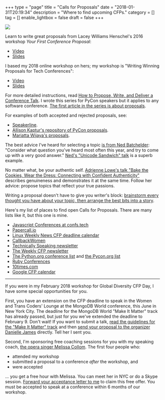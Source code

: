 +++
type = "page"
title = "Calls for Proposals"
date = "2018-01-31T20:19:34"
description = "Where to find upcoming CFPs."
category = []
tag = []
enable_lightbox = false
draft = false
+++

![](letter-writer.jpg)

Learn to write great proposals from Lacey Williams Henschel's 2016 workshop *Your First Conference Proposal*:

* [Video](https://www.youtube.com/watch?v=OAQAXVU1jIo)
* [Slides](https://speakerdeck.com/williln/your-first-conference-proposal)

I based my 2018 online workshop on hers; my workshop is "Writing Winning Proposals for Tech Conferences":

* [Video](https://www.youtube.com/watch?v=KAzChb4MYCg&feature=youtu.be&t=4m6s)
* [Slides](https://www.slideshare.net/AJesseJiryuDavis/pyladies-online-workshop-for-global-diversity-cfp-day-2018)

For more detailed instructions, read [How to Propose, Write, and Deliver a Conference Talk](https://emptysqua.re/blog/series/conference-tips/). I wrote this series for PyCon speakers but it applies to any software conference. [The first article in the series is about proposals](https://emptysqua.re/blog/seven-tips-for-pycon/).

For examples of both accepted and rejected proposals, see:

* [Speakerline](https://speakerline.io/).
* [Allison Kaptur's repository of PyCon proposals](http://akaptur.com/blog/2014/09/11/rejected-pycon-proposals/).
* [Mariatta Wijaya's proposals](https://talk-talk-talk.readthedocs.io/en/latest/).

The best advice I've heard for selecting a topic [is from Ned Batchelder](http://pyfound.blogspot.com/2016/08/avoiding-curse-of-knowledge-ned-batchelder.html): "Consider what question you've heard most often this year, and try to come up with a very good answer." [Ned's "Unicode Sandwich" talk](https://nedbatchelder.com/text/unipain.html) is a superb example.

No matter what, be your authentic self. [Adrienne Lowe's talk "Bake the Cookies, Wear the Dress: Connecting with Confident Authenticity"](https://www.youtube.com/watch?v=6Uj746j9Heo) describes genuineness and demonstrates it at the same time. Follow her advice: propose topics that reflect your true passions.

Writing a proposal doesn't have to give you writer's block: [brainstorm every thought you have about your topic, then arrange the best bits into a story](http://damian.conway.org/IBP.pdf).

Here's my list of places to find open Calls for Proposals. There are many lists like it, but this one is mine.

* [Javascript Conferences at confs.tech](https://confs.tech/)
* [Papercall.io](https://www.papercall.io/events)
* [Linux Weekly News CFP deadline calendar](https://lwn.net/Calendar/Monthly/cfp/)
* [CallbackWomen](https://twitter.com/callbackwomen)
* [Technically Speaking newsletter](https://tinyletter.com/techspeak)
* [The Weekly CFP newsletter](http://theweeklycfp.com/)
* [The Python.org conference list](https://www.python.org/community/workshops/) and [the Pycon.org list](http://www.pycon.org/)
* [Ruby Conferences](http://rubyconferences.org/)
* [10times.com](https://10times.com/)
* [Google CFP calendar](https://calendar.google.com/calendar/embed?src=mozilla.com_tptb36ac7eijerilfnf6c1onfo@group.calendar.google.com)

***

If you were in my February 2018 workshop for Global Diversity CFP Day, I have some special opportunities for you.

First, you have an extension on the CFP deadline to speak in the Women and Trans Coders' Lounge at the MongoDB World conference, this June in New York City. The deadline for the MongoDB World "Make It Matter" track has already passed, but just for you we've extended the deadline to February 9. Don't wait! If you want to submit a talk, [read the guidelines for the "Make It Matter" track](http://papercall.io/mongodb-world-2018) and then [send your proposal to the organizer Danielle James](mailto:danielle@mongodb.com) directly. Tell her I sent you.

Second, I'm sponsoring free coaching sessions for you with my speaking coach, [the opera singer Melissa Collom](http://melissacollom.com/coaching). The first four people who:

* attended my workshop
* submitted a proposal to a conference *after* the workshop, and
* were accepted

... you get a free hour with Melissa. You can meet her in NYC or do a Skype session. [Forward your acceptance letter to me](mailto:jesse@emptysquare.net) to claim this free offer. You must be accepted to speak at a conference within 6 months of our workshop.
